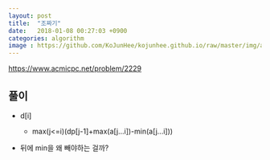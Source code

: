 ```yaml
---
layout: post
title:  "조짜기"
date:   2018-01-08 00:27:03 +0900
categories: algorithm
image : https://github.com/KoJunHee/kojunhee.github.io/raw/master/img/algorithm.png
---
```


<https://www.acmicpc.net/problem/2229>

## 풀이

- d[i]

	- max(j<=i)(dp[j-1]+max(a[j...i])-min(a[j...i]))

- 뒤에 min을 왜 빼야하는 걸까?
